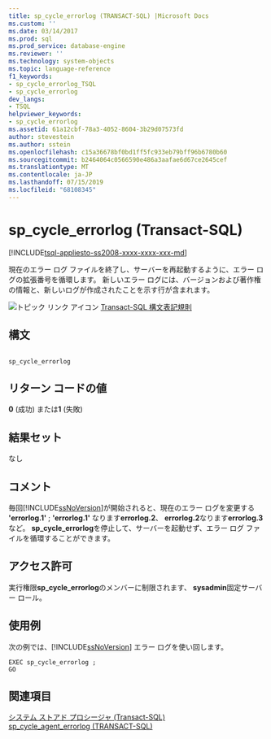 ```yaml
---
title: sp_cycle_errorlog (TRANSACT-SQL) |Microsoft Docs
ms.custom: ''
ms.date: 03/14/2017
ms.prod: sql
ms.prod_service: database-engine
ms.reviewer: ''
ms.technology: system-objects
ms.topic: language-reference
f1_keywords:
- sp_cycle_errorlog_TSQL
- sp_cycle_errorlog
dev_langs:
- TSQL
helpviewer_keywords:
- sp_cycle_errorlog
ms.assetid: 61a12cbf-78a3-4052-8604-3b29d07573fd
author: stevestein
ms.author: sstein
ms.openlocfilehash: c15a36678bf0bd1ff5fc933eb79bff96b6780b60
ms.sourcegitcommit: b2464064c0566590e486a3aafae6d67ce2645cef
ms.translationtype: MT
ms.contentlocale: ja-JP
ms.lasthandoff: 07/15/2019
ms.locfileid: "68108345"
---
```

# <a name="spcycleerrorlog-transact-sql"></a>sp_cycle_errorlog (Transact-SQL)
[!INCLUDE[tsql-appliesto-ss2008-xxxx-xxxx-xxx-md](../../includes/tsql-appliesto-ss2008-xxxx-xxxx-xxx-md.md)]

  現在のエラー ログ ファイルを終了し、サーバーを再起動するように、エラー ログの拡張番号を循環します。 新しいエラー ログには、バージョンおよび著作権の情報と、新しいログが作成されたことを示す行が含まれます。  
  
 ![トピック リンク アイコン](../../database-engine/configure-windows/media/topic-link.gif "トピック リンク アイコン") [Transact-SQL 構文表記規則](../../t-sql/language-elements/transact-sql-syntax-conventions-transact-sql.md)  
  
## <a name="syntax"></a>構文  
  
```  
  
sp_cycle_errorlog  
```  
  
## <a name="return-code-values"></a>リターン コードの値  
 **0** (成功) または**1** (失敗)  
  
## <a name="result-sets"></a>結果セット  
 なし  
  
## <a name="remarks"></a>コメント  
 毎回[!INCLUDE[ssNoVersion](../../includes/ssnoversion-md.md)]が開始されると、現在のエラー ログを変更する **'errorlog.1'** ; **'errorlog.1'** なります**errorlog.2**、 **errorlog.2**なります**errorlog.3**など。 **sp_cycle_errorlog**を停止して、サーバーを起動せず、エラー ログ ファイルを循環することができます。  
  
## <a name="permissions"></a>アクセス許可  
 実行権限**sp_cycle_errorlog**のメンバーに制限されます、 **sysadmin**固定サーバー ロール。  
  
## <a name="examples"></a>使用例  
 次の例では、[!INCLUDE[ssNoVersion](../../includes/ssnoversion-md.md)] エラー ログを使い回します。  
  
```  
EXEC sp_cycle_errorlog ;  
GO  
```  
  
## <a name="see-also"></a>関連項目  
 [システム ストアド プロシージャ &#40;Transact-SQL&#41;](../../relational-databases/system-stored-procedures/system-stored-procedures-transact-sql.md)   
 [sp_cycle_agent_errorlog &#40;TRANSACT-SQL&#41;](../../relational-databases/system-stored-procedures/sp-cycle-agent-errorlog-transact-sql.md)  
  
  
